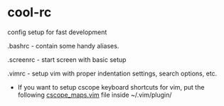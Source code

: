 # cool-rc
config setup for fast development

.bashrc - contain some handy aliases.

.screenrc - start screen with basic setup

.vimrc - setup vim with proper indentation settings, search options, etc.
* If you want to setup cscope keyboard shortcuts for vim, put the following [cscope_maps.vim](http://cscope.sourceforge.net/cscope_maps.vim) file inside ~/.vim/plugin/
